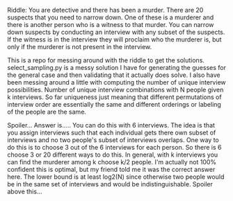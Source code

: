Riddle:
You are detective and there has been a murder. There are 20 suspects that you need to narrow down. One of these is a murderer and there is another person who is a witness to that murder. You can narrow down suspects by conducting an interview with any subset of the suspects. If the witness is in the interview they will proclaim who the murderer is, but only if the murderer is not present in the interview.

This is a repo for messing around with the riddle to get the solutions. select_sampling.py is a messy solution I have for generating the guesses for the general case and then validating that it actually does solve. I also have been messing around a little with computing the number of unique interview possibilities. Number of unique interview combinations with N people given k interviews. So far uniqueness just meaning that different permutations of interview order are essentially the same and different orderings or labeling of the people are the same.

Spoiler... Answer is.....
You can do this with 6 interviews. The idea is that you assign interviews such that each individual gets there own subset of interviews and no two people's subset of interviews overlaps. One way to do this is to choose 3 out of the 6 interviews for each person. So there is 6 choose 3 or 20 different ways to do this. In general, with k interviews you can find the murderer among k choose k/2 people. I'm actually not 100% confident this is optimal, but my friend told me it was the correct answer here. The lower bound is at least log2(N) since otherwise two people would be in the same set of interviews and would be indistinguishable.
Spoiler above this...